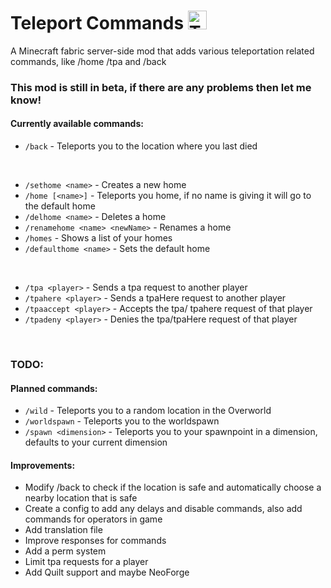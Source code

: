 # Teleport Commands <img src="https://raw.githubusercontent.com/MrSn0wy/TeleportCommands/main/src/main/resources/assets/teleport_commands/icon.png" alt="Teleport Commands Logo" width="30"/>


A Minecraft fabric server-side mod that adds various teleportation related commands, like /home /tpa and /back

### This mod is still in beta, if there are any problems then let me know!

#### Currently available commands:

- `/back` -  Teleports you to the location where you last died
<br>

- `/sethome <name>` - Creates a new home
- `/home [<name>]` - Teleports you home, if no name is giving it will go to the default home
- `/delhome <name>` - Deletes a home
- `/renamehome <name> <newName>` - Renames a home
- `/homes` - Shows a list of your homes
- `/defaulthome <name>` - Sets the default home
<br>

- `/tpa <player>` - Sends a tpa request to another player
- `/tpahere <player>` - Sends a tpaHere request to another player
- `/tpaaccept <player>` -  Accepts the tpa/ tpahere request of that player
- `/tpadeny <player>` - Denies the tpa/tpaHere request of that player

<br>

### TODO:

#### Planned commands:
- `/wild` - Teleports you to a random location in the Overworld
- `/worldspawn` - Teleports you to the worldspawn
- `/spawn <dimension>` - Teleports you to your spawnpoint in a dimension, defaults to your current dimension

#### Improvements:
- Modify /back to check if the location is safe and automatically choose a nearby location that is safe
- Create a config to add any delays and disable commands, also add commands for operators in game
- Add translation file
- Improve responses for commands
- Add a perm system
- Limit tpa requests for a player
- Add Quilt support and maybe NeoForge
